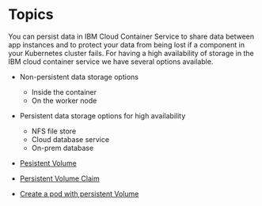 Topics
=================
You can persist data in IBM Cloud Container Service to share data between app instances and to protect your data from being lost if a component in your Kubernetes cluster fails. For having a high availability of storage in the IBM cloud container service we have several options available.

* Non-persistent data storage options
    * Inside the container
    * On the worker node
    
* Persistent data storage options for high availability
    * NFS file store
    * Cloud database service
    * On-prem database
    
    
* [Pesistent Volume](#persistent-volume)
* [Persistent Volume Claim](#persistent-volume-claim)
* [Create a pod with persistent Volume](#create-a-pod-with-persistent-volume)
 
